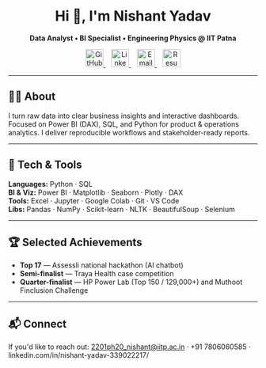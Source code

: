 <!-- =========================
     Nishant Yadav — GitHub Profile README
     Paste this into: /Nishant058544/README.md
   ========================= -->

<div align="center">
  <h1>Hi 👋, I'm Nishant Yadav</h1>
  <p><strong>Data Analyst • BI Specialist • Engineering Physics @ IIT Patna</strong></p>

  <!-- Logo-only links (no text labels) -->
  <p>
    <a href="https://github.com/Nishant058544" target="_blank" aria-label="GitHub">
      <img src="https://cdn.simpleicons.org/github/181717" alt="GitHub" width="36" />
    </a>
    &nbsp;&nbsp;
    <a href="https://www.linkedin.com/in/nishant-yadav-339022217/" target="_blank" aria-label="LinkedIn">
      <img src="https://cdn.simpleicons.org/linkedin/0A66C2" alt="LinkedIn" width="36" />
    </a>
    &nbsp;&nbsp;
    <a href="mailto:2201ph20_nishant@iitp.ac.in" aria-label="Email">
      <img src="https://cdn.simpleicons.org/gmail/D14836" alt="Email" width="36" />
    </a>
    &nbsp;&nbsp;
    <a href="https://drive.google.com/file/d/1RkiksGnk1j0ur0zhUTLjwfwqTR61KNmV/view?usp=sharing" target="_blank" aria-label="Resume">
      <img src="https://cdn.simpleicons.org/adobe/FF0000" alt="Resume" width="36" />
    </a>
  </p>
</div>

---

## 👨‍💻 About
I turn raw data into clear business insights and interactive dashboards. Focused on Power BI (DAX), SQL, and Python for product & operations analytics. I deliver reproducible workflows and stakeholder-ready reports.

---

## 🔧 Tech & Tools
**Languages:** Python · SQL  
**BI & Viz:** Power BI · Matplotlib · Seaborn · Plotly · DAX  
**Tools:** Excel · Jupyter · Google Colab · Git · VS Code  
**Libs:** Pandas · NumPy · Scikit-learn · NLTK · BeautifulSoup · Selenium

---

## 🏆 Selected Achievements
- **Top 17** — Assessli national hackathon (AI chatbot)  
- **Semi-finalist** — Traya Health case competition  
- **Quarter-finalist** — HP Power Lab (Top 150 / 129,000+) and Muthoot Finclusion Challenge

---

## 📬 Connect
If you'd like to reach out: 2201ph20_nishant@iitp.ac.in · +91 7806060585 · linkedin.com/in/nishant-yadav-339022217/
